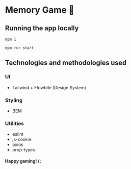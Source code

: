 # Memory Game 🧠

## Running the app locally

`npm i`

`npm run start`

## Technologies and methodologies used

### UI

- Tailwind + Flowbite (Design System)

### Styling

- BEM

### Utilities

- eslint
- js-cookie
- axios
- prop-types

#### Happy gaming! (:
